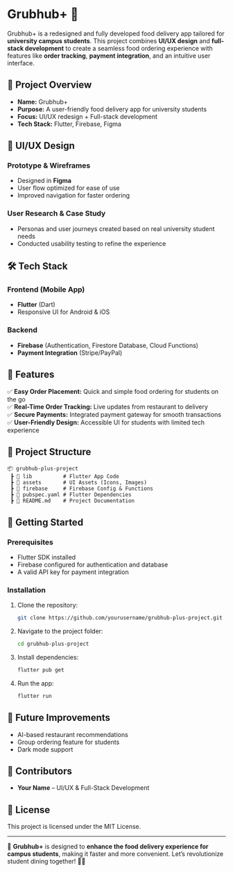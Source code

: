 # Grubhub+ 🚀

Grubhub+ is a redesigned and fully developed food delivery app tailored for **university campus students**. This project combines **UI/UX design** and **full-stack development** to create a seamless food ordering experience with features like **order tracking**, **payment integration**, and an intuitive user interface.

## 📌 Project Overview

- **Name:** Grubhub+
- **Purpose:** A user-friendly food delivery app for university students
- **Focus:** UI/UX redesign + Full-stack development
- **Tech Stack:** Flutter, Firebase, Figma

## 🎨 UI/UX Design

### **Prototype & Wireframes**
- Designed in **Figma**
- User flow optimized for ease of use
- Improved navigation for faster ordering

### **User Research & Case Study**
- Personas and user journeys created based on real university student needs
- Conducted usability testing to refine the experience

## 🛠 Tech Stack

### **Frontend (Mobile App)**
- **Flutter** (Dart)
- Responsive UI for Android & iOS

### **Backend**
- **Firebase** (Authentication, Firestore Database, Cloud Functions)
- **Payment Integration** (Stripe/PayPal)

## 🚀 Features

✅ **Easy Order Placement:** Quick and simple food ordering for students on the go  
✅ **Real-Time Order Tracking:** Live updates from restaurant to delivery  
✅ **Secure Payments:** Integrated payment gateway for smooth transactions  
✅ **User-Friendly Design:** Accessible UI for students with limited tech experience  

## 📂 Project Structure
```
📦 grubhub-plus-project
 ┣ 📂 lib          # Flutter App Code
 ┣ 📂 assets       # UI Assets (Icons, Images)
 ┣ 📂 firebase     # Firebase Config & Functions
 ┣ 📜 pubspec.yaml # Flutter Dependencies
 ┣ 📜 README.md    # Project Documentation
```

## 🚀 Getting Started

### **Prerequisites**
- Flutter SDK installed
- Firebase configured for authentication and database
- A valid API key for payment integration

### **Installation**
1. Clone the repository:
   ```sh
   git clone https://github.com/yourusername/grubhub-plus-project.git
   ```
2. Navigate to the project folder:
   ```sh
   cd grubhub-plus-project
   ```
3. Install dependencies:
   ```sh
   flutter pub get
   ```
4. Run the app:
   ```sh
   flutter run
   ```

## 📝 Future Improvements
- AI-based restaurant recommendations
- Group ordering feature for students
- Dark mode support

## 👥 Contributors
- **Your Name** – UI/UX & Full-Stack Development

## 📜 License
This project is licensed under the MIT License.

---
🚀 **Grubhub+** is designed to **enhance the food delivery experience for campus students**, making it faster and more convenient. Let’s revolutionize student dining together! 🍔🍕
